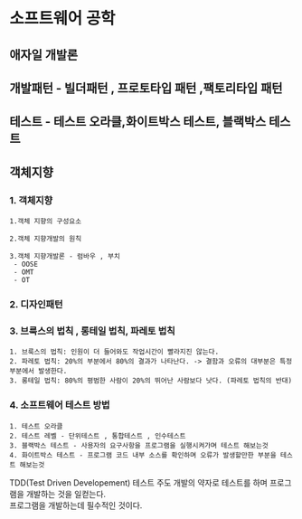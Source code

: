 # 소프트웨어 공학


## 애자일 개발론 

## 개발패턴 - 빌더패턴 , 프로토타입 패턴 ,팩토리타입 패턴

## 테스트 - 테스트 오라클,화이트박스 테스트, 블랙박스 테스트 

## 객체지향

### 1. 객체지향
    
    1.객체 지향의 구성요소     

    2.객체 지향개발의 원칙
    
    3.객체 지향개발론 - 럼바우 , 부치
     - OOSE 
     - OMT
     - OT

### 2. 디자인패턴



### 3. 브룩스의 법칙 , 롱테일 법칙, 파레토 법칙

    1. 브룩스의 법칙: 인원이 더 들어와도 작업시간이 빨라지진 않는다.
    2. 파레토 법칙: 20%의 부분에서 80%의 결과가 나타난다. -> 결함과 오류의 대부분은 특정부분에서 발생한다.
    3. 롱테일 법칙: 80%의 평범한 사람이 20%의 뛰어난 사람보다 낫다. (파레토 법칙의 반대)


### 4. 소프트웨어 테스트 방법

    
    1. 테스트 오라클
    2. 테스트 레벨 - 단위테스트 , 통합테스트 , 인수테스트
    3. 블랙박스 테스트 - 사용자의 요구사항을 프로그램을 실행시켜가며 테스트 해보는것
    4. 화이트박스 테스트 - 프로그램 코드 내부 소스를 확인하며 오류가 발생할만한 부분을 테스트 해보는것

 TDD(Test Driven Developement) 테스트 주도 개발의 약자로 테스트를 하며 프로그램을 개발하는 것을 일컫는다.   
 프로그램을 개발하는데 필수적인 것이다.
